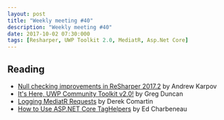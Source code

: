 ```yaml
---
layout: post
title: "Weekly meeting #40"
description: "Weekly meeting #40"
date: 2017-10-02 07:30:000
tags: [Resharper, UWP Toolkit 2.0, MediatR, Asp.Net Core]
--- 
```

 
## Reading

* [Null checking improvements in ReSharper 2017.2](https://blog.jetbrains.com/dotnet/2017/09/07/null-checking-improvements-resharper-2017-2/) by Andrew Karpov
* [It's Here, UWP Community Toolkit v2.0!](https://channel9.msdn.com/coding4fun/blog/Its-Here-UWP-Community-Toolkit-v20) by Greg Duncan
* [Logging MediatR Requests](https://codeopinion.com/logging-mediatr-requests/) by Derek Comartin
* [How to Use ASP.NET Core TagHelpers](http://www.telerik.com/blogs/how-to-use-asp-net-core-taghelpers) by Ed Charbeneau